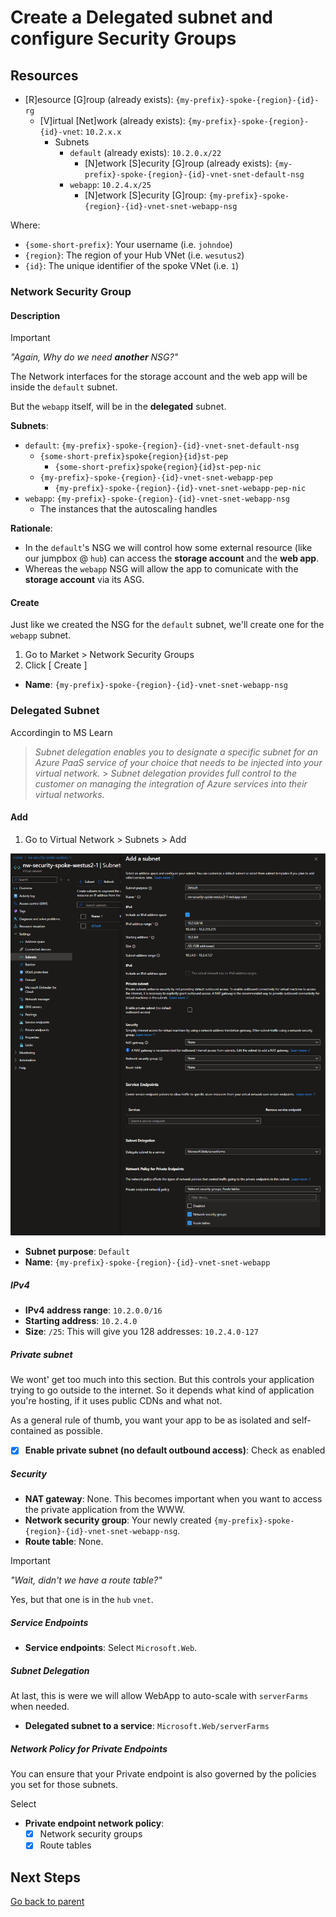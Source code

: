 # Create a Delegated subnet and configure Security Groups

## Resources

- [R]esource [G]roup (already exists): `{my-prefix}-spoke-{region}-{id}-rg`
  - [V]irtual [Net]work (already exists): `{my-prefix}-spoke-{region}-{id}-vnet`: `10.2.x.x`
    - Subnets
      - `default` (already exists): `10.2.0.x/22`
        - [N]etwork [S]ecurity [G]roup (already exists): `{my-prefix}-spoke-{region}-{id}-vnet-snet-default-nsg`
      - `webapp`: `10.2.4.x/25`
        - [N]etwork [S]ecurity [G]roup: `{my-prefix}-spoke-{region}-{id}-vnet-snet-webapp-nsg`

Where:

- `{some-short-prefix}`: Your username (i.e. `johndoe`)
- `{region}`: The region of your Hub VNet (i.e. `wesutus2`)
- `{id}`: The unique identifier of the spoke VNet (i.e. `1`)

### Network Security Group

#### Description

<!-- prettier-ignore-start -->
> [!IMPORTANT]
> _"Again, Why do we need **another** NSG?"_
<!-- prettier-ignore-end -->

The Network interfaces for the storage account and the web app will be inside the `default` subnet.

But the `webapp` itself, will be in the **delegated** subnet.

**Subnets**:

- `default`: `{my-prefix}-spoke-{region}-{id}-vnet-snet-default-nsg`
  - `{some-short-prefix}spoke{region}{id}st-pep`
    - `{some-short-prefix}spoke{region}{id}st-pep-nic`
  - `{my-prefix}-spoke-{region}-{id}-vnet-snet-webapp-pep`
    - `{my-prefix}-spoke-{region}-{id}-vnet-snet-webapp-pep-nic`
- `webapp`: `{my-prefix}-spoke-{region}-{id}-vnet-snet-webapp-nsg`
  - The instances that the autoscaling handles

**Rationale**:

- In the `default`'s NSG we will control how some external resource (like our jumpbox @ `hub`) can access the **storage account** and the **web app**.
- Whereas the `webapp` NSG will allow the app to comunicate with the **storage account** via its ASG.

#### Create

Just like we created the NSG for the `default` subnet, we'll create one for the `webapp` subnet.

1. Go to Market > Network Security Groups
1. Click [ Create ]

- **Name**: `{my-prefix}-spoke-{region}-{id}-vnet-snet-webapp-nsg`

### Delegated Subnet

Accordingin to MS Learn

> _Subnet delegation enables you to designate a specific subnet for an Azure PaaS service of your choice that needs to be injected into your virtual network._ > _Subnet delegation provides full control to the customer on managing the integration of Azure services into their virtual networks._

#### Add

1. Go to Virtual Network > Subnets > Add

![Add Subnet](../../../../assets/img/azure/solution/vnets/spoke/vnet/snets/webapp/add.png)

- **Subnet purpose**: `Default`
- **Name**: `{my-prefix}-spoke-{region}-{id}-vnet-snet-webapp`

##### IPv4

- **IPv4 address range**: `10.2.0.0/16`
- **Starting address**: `10.2.4.0`
- **Size**: `/25`: This will give you 128 addresses: `10.2.4.0-127`

##### Private subnet

We wont' get too much into this section. But this controls your application trying to go outside to the internet.
So it depends what kind of application you're hosting, if it uses public CDNs and what not.

As a general rule of thumb, you want your app to be as isolated and self-contained as possible.

- [x] **Enable private subnet (no default outbound access)**: Check as enabled

##### Security

- **NAT gateway**: None. This becomes important when you want to access the private application from the WWW.
- **Network security group**: Your newly created `{my-prefix}-spoke-{region}-{id}-vnet-snet-webapp-nsg`.
- **Route table**: None.

<!-- prettier-ignore-start -->
> [!IMPORTANT]
> _"Wait, didn't we have a route table?"_
<!-- prettier-ignore-end -->

Yes, but that one is in the `hub` `vnet`.

##### Service Endpoints

- **Service endpoints**: Select `Microsoft.Web`.

##### Subnet Delegation

At last, this is were we will allow WebApp to auto-scale with `serverFarms` when needed.

- **Delegated subnet to a service**: `Microsoft.Web/serverFarms`

##### Network Policy for Private Endpoints

You can ensure that your Private endpoint is also governed by the policies you set for those subnets.

Select

- **Private endpoint network policy**:
  - [x] Network security groups
  - [x] Route tables

## Next Steps

[Go back to parent](./README.md)
